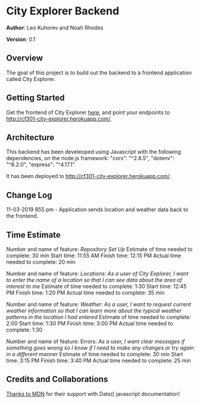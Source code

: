 # City Explorer Backend

**Author**: Leo Kuhorev and Noah Rhodes

**Version**: 0.1

## Overview
The goal of this project is to build out the backend to a frontend application called City Explorer. 

## Getting Started
Get the frontend of City Explorer [here](https://leokuhorev.github.io/city-explorer/), and point your endpoints to http://cf301-city-explorer.herokuapp.com/.

## Architecture
This backend has been develeoped using Javascript with the following dependencies, on the node.js framework:
"cors": "^2.8.5",
"dotenv": "^8.2.0",
"express": "^4.17.1"

It has been deployed to http://cf301-city-explorer.herokuapp.com/.

## Change Log
11-03-2019 855 pm - Application sends location and weather data back to the frontend.


## Time Estimate

Number and name of feature: *Repository Set Up*
Estimate of time needed to complete: 30 min
Start time: 11:55 AM
Finish time: 12:15 PM
Actual time needed to complete: 20 min

Number and name of feature: *Locations: As a user of City Explorer, I want to enter the name of a location so that I can see data about the area of interest to me*
Estimate of time needed to complete: 1:30
Start time: 12:45 PM
Finish time: 1:20 PM
Actual time needed to complete: 35 min

Number and name of feature: *Weather: As a user, I want to request current weather information so that I can learn more about the typical weather patterns in the location I had entered*
Estimate of time needed to complete: 2:00
Start time: 1:30 PM
Finish time: 3:00 PM
Actual time needed to complete: 1:30

Number and name of feature: Errors: *As a user, I want clear messages if something goes wrong so I know if I need to make any changes or try again in a different manner*
Estimate of time needed to complete: 30 min
Start time: 3:15 PM
Finish time: 3:40 PM
Actual time needed to complete: 25 min



## Credits and Collaborations
[Thanks to MDN](https://developer.mozilla.org/en-US/docs/Web/JavaScript/Reference/Global_Objects/Date) for their support with Date() javascript documentation!  
